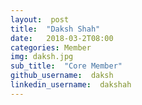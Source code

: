 ```yaml
---
layout:  post
title:  "Daksh Shah"
date:   2018-03-2T08:00
categories: Member
img: daksh.jpg
sub_title:  "Core Member"
github_username:  daksh
linkedin_username:  dakshah
---
```

